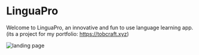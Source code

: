 # LinguaPro

Welcome to LinguaPro, an innovative and fun to use language learning app.
(its a project for my portfolio: https://tobcraft.xyz)

![landing page](https://i.ibb.co/HPb9GPy/Screenshot-2024-05-24-112635.png)
